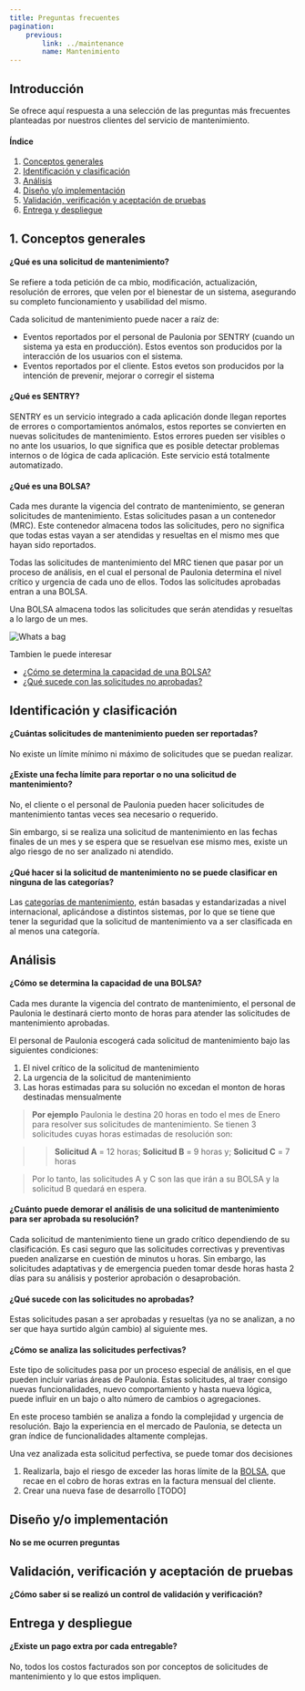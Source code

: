 ```yaml
---
title: Preguntas frecuentes
pagination:
    previous: 
        link: ../maintenance
        name: Mantenimiento 
---
```


## Introducción
Se ofrece aquí respuesta a una selección de las preguntas más frecuentes planteadas por nuestros clientes del servicio de mantenimiento.

#### Índice
1. [Conceptos generales](#1-conceptos-generales)
2. [Identificación y clasificación](#identificaci%C3%B3n-y-clasificaci%C3%B3n)
3. [Análisis](#an%C3%A1lisis)
4. [Diseño y/o implementación](#dise%C3%B1o-yo-implementaci%C3%B3n)
5. [Validación, verificación y aceptación de pruebas](#validaci%C3%B3n-verificaci%C3%B3n-y-aceptaci%C3%B3n-de-pruebas)
6. [Entrega y despliegue](#entrega-y-despliegue)

## 1. Conceptos generales
#### ¿Qué es una solicitud de mantenimiento?
Se refiere a toda petición de ca    mbio, modificación, actualización, resolución de errores, que velen por el bienestar de un sistema, asegurando su completo funcionamiento y usabilidad del mismo.

Cada solicitud de mantenimiento puede nacer a raíz de:
+ Eventos reportados por el personal de Paulonia por SENTRY (cuando un sistema ya esta en producción). Estos eventos son producidos por la interacción de los usuarios con el sistema.
+ Eventos reportados por el cliente. Estos evetos son producidos por la intención de prevenir, mejorar o corregir el sistema

#### ¿Qué es SENTRY?
SENTRY es un servicio integrado a cada aplicación donde llegan reportes de errores o comportamientos anómalos, estos reportes se convierten en nuevas solicitudes de mantenimiento. Estos errores pueden ser visibles o no ante los usuarios, lo que significa que es posible detectar problemas internos o de lógica de cada aplicación. Este servicio está totalmente automatizado.
#### ¿Qué es una BOLSA?
Cada mes durante la vigencia del contrato de mantenimiento, se generan solicitudes de mantenimiento. Estas solicitudes pasan a un contenedor (MRC). Este contenedor almacena todos las solicitudes, pero no significa que todas estas vayan a ser atendidas y resueltas en el mismo mes que hayan sido reportados.

Todas las solicitudes de mantenimiento del MRC tienen que pasar por un proceso de análisis, en el cual el personal de Paulonia determina el nivel crítico y urgencia de cada uno de ellos. Todos las solicitudes aprobadas entran a una BOLSA.

Una BOLSA almacena todos las solicitudes que serán atendidas y resueltas a lo largo de un mes.

![Whats a bag](../images/BAG.png "Whats a bag")

Tambien le puede interesar
- [¿Cómo se determina la capacidad de una BOLSA?](#%C2%BFc%C3%B3mo-se-determina-la-capacidad-de-una-bolsa)
- [¿Qué sucede con las solicitudes no aprobadas?](#%C2%BFqu%C3%A9-sucede-con-las-solicitudes-no-aprobadas)


## Identificación y clasificación

#### ¿Cuántas solicitudes de mantenimiento pueden ser reportadas?
No existe un límite mínimo ni máximo de solicitudes que se puedan realizar. 

#### ¿Existe una fecha límite para reportar o no una solicitud de mantenimiento?
No, el cliente o el personal de Paulonia pueden hacer solicitudes de mantenimiento tantas veces sea necesario o requerido.

Sin embargo, si se realiza una solicitud de mantenimiento en las fechas finales de un mes y se espera que se resuelvan ese mismo mes, existe un algo riesgo de no ser analizado ni atendido.

#### ¿Qué hacer si la solicitud de mantenimiento no se puede clasificar en ninguna de las categorías?
Las [categorías de mantenimiento](../maintenance/#1-identificaci%C3%B3n-y-clasificaci%C3%B3n), están basadas y estandarizadas a nivel internacional, aplicándose a distintos sistemas, por lo que se tiene que tener la seguridad que la solicitud de mantenimiento va a ser clasificada en al menos una categoría.




## Análisis

#### ¿Cómo se determina la capacidad de una BOLSA?
Cada mes durante la vigencia del contrato de mantenimiento, el personal de Paulonia le destinará cierto monto de horas para atender las solicitudes de mantenimiento aprobadas. 

El personal de Paulonia escogerá cada solicitud de mantenimiento bajo las siguientes condiciones:
1. El nivel crítico de la solicitud de mantenimiento
2. La urgencia de la solicitud de mantenimiento
3. Las horas estimadas para su solución no excedan el monton de horas destinadas mensualmente

> **Por ejemplo**
> Paulonia le destina 20 horas en todo el mes de Enero para resolver sus solicitudes de mantenimiento. Se tienen 3 solicitudes cuyas horas estimadas de resolución son: 

>> **Solicitud A** = 12 horas; **Solicitud B** = 9 horas y; **Solicitud C** = 7 horas

> Por lo tanto, las solicitudes A y C son las que irán a su BOLSA y la solicitud B quedará en espera.

#### ¿Cuánto puede demorar el análisis de una solicitud de mantenimiento para ser aprobada su resolución?
Cada solicitud de mantenimiento tiene un grado crítico dependiendo de su clasificación. Es casi seguro que las solicitudes correctivas y preventivas pueden analizarse en cuestión de minutos u horas. Sin embargo, las solicitudes adaptativas y de emergencia pueden tomar desde horas hasta 2 días para su análisis y posterior aprobación o desaprobación.

#### ¿Qué sucede con las solicitudes no aprobadas?
Estas solicitudes pasan a ser aprobadas y resueltas (ya no se analizan, a no ser que haya surtido algún cambio) al siguiente mes.

#### ¿Cómo se analiza las solicitudes perfectivas?
Este tipo de solicitudes pasa por un proceso especial de análisis, en el que pueden incluir varias áreas de Paulonia. Estas solicitudes, al traer consigo nuevas funcionalidades, nuevo comportamiento y hasta nueva lógica, puede influir en un bajo o alto número de cambios o agregaciones. 

En este proceso también se analiza a fondo la complejidad y urgencia de resolución. Bajo la experiencia en el mercado de Paulonia, se detecta un gran índice de funcionalidades altamente complejas.

Una vez analizada esta solicitud perfectiva, se puede tomar dos decisiones
1. Realizarla, bajo el riesgo de exceder las horas límite de la [BOLSA](#%C2%BFqu%C3%A9-es-una-bolsa), que recae en el cobro de horas extras en la factura mensual del cliente.
2. Crear una nueva fase de desarrollo [TODO]

## Diseño y/o implementación
#### No se me ocurren preguntas



## Validación, verificación y aceptación de pruebas
#### ¿Cómo saber si se realizó un control de validación y verificación?



## Entrega y despliegue
#### ¿Existe un pago extra por cada entregable?
No, todos los costos facturados son por conceptos de solicitudes de mantenimiento y lo que estos impliquen.
